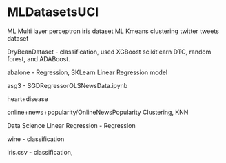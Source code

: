 # MLDatasetsUCI
ML Multi layer perceptron iris dataset
ML Kmeans clustering twitter tweets dataset



DryBeanDataset - classification, used XGBoost scikitlearn DTC, random forest, and ADABoost. 

abalone - Regression, SKLearn Linear Regression model

asg3 - SGDRegressorOLSNewsData.ipynb

heart+disease 

online+news+popularity/OnlineNewsPopularity Clustering, KNN

Data Science Linear Regression - Regression 

wine - classification

iris.csv - classification, 
